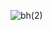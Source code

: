 
![bh(2)](https://user-images.githubusercontent.com/102905328/168298655-c5d26b5a-73b6-4320-ada7-7578aed9a00e.JPG)
